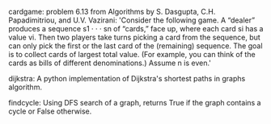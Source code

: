 cardgame:
problem 6.13 from Algorithms by S. Dasgupta, C.H. Papadimitriou, and U.V. Vazirani:
'Consider the following game. A “dealer” produces a sequence s1 · · · sn of “cards,” face up, where each card si has a value vi. Then two players take turns picking a card from the sequence, but can only pick the first or the last card of the (remaining) sequence. The goal is to collect cards of largest total value. (For example, you can think of the cards as bills of different denominations.) Assume n is even.'

dijkstra:
A python implementation of Dijkstra's shortest paths in graphs algorithm.

findcycle:
Using DFS search of a graph, returns True if the graph contains a cycle or False otherwise. 


